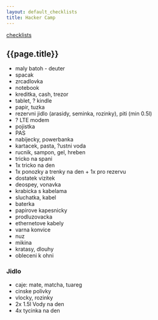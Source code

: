 ```yaml
---
layout: default_checklists
title: Hacker Camp
---
```


[checklists](.)

## {{page.title}}

- maly batoh - deuter
- spacak
- zrcadlovka
- notebook
- kreditka, cash, trezor
- tablet, ? kindle
- papir, tuzka
- rezervni jidlo (arasidy, seminka, rozinky), piti (min 0.5l)
- ? LTE modem
- pojistka
- PAS
- nabijecky, powerbanka
- kartacek, pasta, ?ustni voda
- rucnik, sampon, gel, hreben
- tricko na spani
- 1x tricko na den
- 1x ponozky a trenky na den + 1x pro rezervu
- dostatek vizitek
- deospey, vonavka
- krabicka s kabelama
- sluchatka, kabel
- baterka
- papirove kapesnicky
- prodluzovacka
- ethernetove kabely
- varna konvice
- nuz
- mikina
- kratasy, dlouhy
- obleceni k ohni


### Jidlo

- caje: mate, matcha, tuareg
- cinske polivky
- vlocky, rozinky
- 2x 1.5l Vody na den
- 4x tycinka na den

